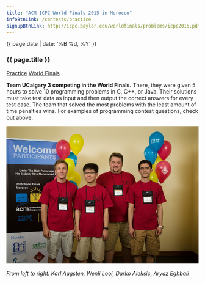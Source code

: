 ```yaml
---
title: "ACM-ICPC World Finals 2015 in Morocco"
infoBtnLink: /contests/practice
signupBtnLink: http://icpc.baylor.edu/worldfinals/problems/icpc2015.pdf
---
```


<div class="card post-dec">      
<div class="card-body">
<div class="container-fluid">   
<div class="row">

<div class = "col-xs-12">
<div class = "date-dec"> {{ page.date | date: '%B %d, %Y' }}</div>
<h3 class = "blog-title">{{ page.title }}</h3>      
<div class = "blog-line"></div> 

<div class = "blog-btns">
<a class="btn contest-btn" href="{{ page.infoBtnLink }}" role="button">Practice</a>
<a class="btn contest-btn" href="{{ page.signupBtnLink }}" role="button">World Finals</a>
</div>

<p>
<strong>Team UCalgary 3 competing in the World Finals.</strong>
There, they were given 5 hours to solve 10 programming problems in C, C++, or Java. Their solutions must take test data as input and then output the correct answers for every test case. The team that solved the most problems with the least amount of time penalties wins.
For examples of programming contest questions, check out above. 
</p>

<div class="text-center">		

<img class="img-fluid" src="/img/world-finals-team.jpg" alt="World finals team">

<p><i>
    From left to right: Karl Augsten, Wenli Looi, Darko Aleksic, Aryaz Eghbali
</i></p>
</div>

</div>
</div>
</div>
</div>
</div>
